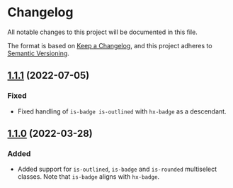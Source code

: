 # Changelog

All notable changes to this project will be documented in this file.

The format is based on [Keep a Changelog](https://keepachangelog.com/en/1.1.0/),
and this project adheres to [Semantic Versioning](https://semver.org/spec/v2.0.0.html).

## [1.1.1](https://www.npmjs.com/package/@hxui/ng-select/v/1.1.1) (2022-07-05)

### Fixed

- Fixed handling of `is-badge is-outlined` with `hx-badge` as a descendant.

## [1.1.0](https://www.npmjs.com/package/@hxui/ng-select/v/1.1.0) (2022-03-28)

### Added

- Added support for `is-outlined`, `is-badge` and `is-rounded` multiselect classes. Note that `is-badge` aligns with `hx-badge`.
